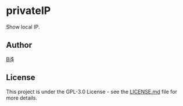 # privateIP
Show local IP.

## Author
[Bi$](https://github.com/BiS-9)

## License
This project is under the  GPL-3.0 License - see the [LICENSE.md](https://github.com/BiS-9/scriptGenerator/blob/main/LICENSE) file for more details.
